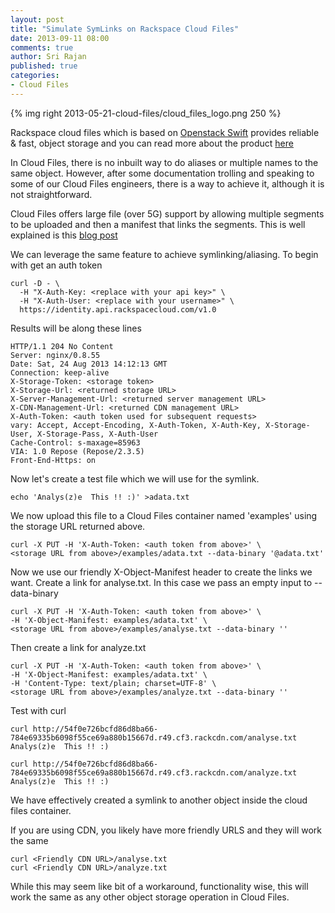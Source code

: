 ```yaml
---
layout: post
title: "Simulate SymLinks on Rackspace Cloud Files"
date: 2013-09-11 08:00
comments: true
author: Sri Rajan
published: true
categories: 
- Cloud Files
---
```

{% img right 2013-05-21-cloud-files/cloud_files_logo.png 250 %}

Rackspace cloud files which is based on [Openstack Swift](http://docs.openstack.org/developer/swift/) provides reliable & fast, object storage and you can read more about the product [here](http://www.rackspace.com/cloud/files/technology/)

In Cloud Files, there is no inbuilt way to do aliases or multiple names to the same object. However, after some documentation trolling and speaking to some of our Cloud Files engineers, there is a way to achieve it, although it is not straightforward.

<!-- more -->

Cloud Files offers large file (over 5G) support by allowing multiple segments to be uploaded and then a manifest that links the segments. This is well explained is this [blog post](http://www.rackspace.com/blog/rackspace-cloud-files-now-supporting-extremely-large-file-sizes/)

We can leverage the same feature to achieve symlinking/aliasing. To begin with get an auth token


	curl -D - \
  	  -H "X-Auth-Key: <replace with your api key>" \
  	  -H "X-Auth-User: <replace with your username>" \
  	  https://identity.api.rackspacecloud.com/v1.0


Results will be along these lines

	HTTP/1.1 204 No Content
	Server: nginx/0.8.55
	Date: Sat, 24 Aug 2013 14:12:13 GMT
	Connection: keep-alive
	X-Storage-Token: <storage token>
	X-Storage-Url: <returned storage URL>
	X-Server-Management-Url: <returned server management URL>
	X-CDN-Management-Url: <returned CDN management URL>
	X-Auth-Token: <auth token used for subsequent requests>
	vary: Accept, Accept-Encoding, X-Auth-Token, X-Auth-Key, X-Storage-User, X-Storage-Pass, X-Auth-User
	Cache-Control: s-maxage=85963
	VIA: 1.0 Repose (Repose/2.3.5)
	Front-End-Https: on

Now let's create a test file which we will use for the symlink.

	echo 'Analys(z)e  This !! :)' >adata.txt

We now upload this file to a Cloud Files container named 'examples' using the storage URL returned above.

	curl -X PUT -H 'X-Auth-Token: <auth token from above>' \
	<storage URL from above>/examples/adata.txt --data-binary '@adata.txt'

Now we use our friendly X-Object-Manifest header to create the links we want. Create a link for analyse.txt. In this case we pass an empty input to --data-binary

	curl -X PUT -H 'X-Auth-Token: <auth token from above>' \
	-H 'X-Object-Manifest: examples/adata.txt' \
	<storage URL from above>/examples/analyse.txt --data-binary ''

Then create a link for analyze.txt

	curl -X PUT -H 'X-Auth-Token: <auth token from above>' \
	-H 'X-Object-Manifest: examples/adata.txt' \
	-H 'Content-Type: text/plain; charset=UTF-8' \
	<storage URL from above>/examples/analyze.txt --data-binary ''


Test with curl 

	curl http://54f0e726bcfd86d8ba66-784e69335b6098f55ce69a880b15667d.r49.cf3.rackcdn.com/analyse.txt
	Analys(z)e  This !! :)

	curl http://54f0e726bcfd86d8ba66-784e69335b6098f55ce69a880b15667d.r49.cf3.rackcdn.com/analyze.txt
	Analys(z)e  This !! :)

We have effectively created a symlink to another object inside the cloud files container.

If you are using CDN, you likely have more friendly URLS and they will work the same

	curl <Friendly CDN URL>/analyse.txt
	curl <Friendly CDN URL>/analyze.txt

While this may seem like bit of a workaround, functionality wise, this will work the same as any other object storage operation in Cloud Files.
